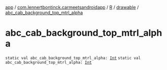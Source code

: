 [app](../../../index.md) / [com.lennertbontinck.carmeetsandroidapp](../../index.md) / [R](../index.md) / [drawable](index.md) / [abc_cab_background_top_mtrl_alpha](./abc_cab_background_top_mtrl_alpha.md)

# abc_cab_background_top_mtrl_alpha

`static val abc_cab_background_top_mtrl_alpha: `[`Int`](https://kotlinlang.org/api/latest/jvm/stdlib/kotlin/-int/index.html)
`static val abc_cab_background_top_mtrl_alpha: `[`Int`](https://kotlinlang.org/api/latest/jvm/stdlib/kotlin/-int/index.html)